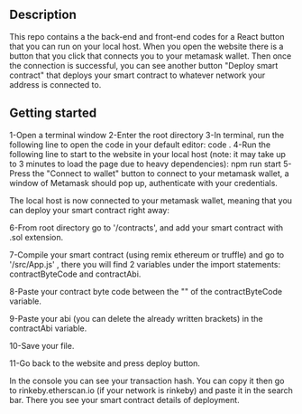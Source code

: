 ## Description
This repo contains a the back-end and front-end codes for a React button that you can run on your local host. When you open the website there is a button that you click that connects you to your metamask wallet. Then once the connection is successful, you can see another button "Deploy smart contract" that deploys your smart contract to whatever network your address is connected to.

## Getting started
1-Open a terminal window
2-Enter the root directory
3-In terminal, run the following line to open the code in your default editor: code .
4-Run the following line to start to the website in your local host (note: it may take up to 3 minutes to load the page due to heavy dependencies):
npm run start
5-Press the "Connect to wallet" button to connect to your metamask wallet, a window of Metamask should pop up, authenticate with your credentials.

The local host is now connected to your metamask wallet, meaning that you can deploy your smart contract right away:

6-From root directory go to '/contracts', and add your smart contract with .sol extension.

7-Compile your smart contract (using remix ethereum or truffle) and go to '/src/App.js' , there you will find 2 variables under the import statements: contractByteCode and contractAbi.

8-Paste your contract byte code between the "" of the contractByteCode variable.

9-Paste your abi (you can delete the already written brackets) in the contractAbi variable.

10-Save your file.

11-Go back to the website and press deploy button.


In the console you can see your transaction hash. You can copy it then go to rinkeby.etherscan.io (if your network is rinkeby) and paste it in the search bar. There you see your smart contract details of deployment.
